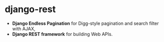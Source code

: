 # django-rest

- **Django Endless Pagination** for Digg-style pagination and search filter with AJAX,
- **Django REST framework** for building Web APIs.